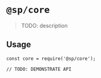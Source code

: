# `@sp/core`

> TODO: description

## Usage

```
const core = require('@sp/core');

// TODO: DEMONSTRATE API
```
